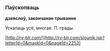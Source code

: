 ### Паўскопваць
**дзеяслоў, закончанае трыванне**

Ускапаць усё, многае. П. грады.

<a rel="author">[http://rv-blr.com/](http://rv-blr.com/slounik.jsp?letterId=0&maskId=0&pageId=2253)</a>
